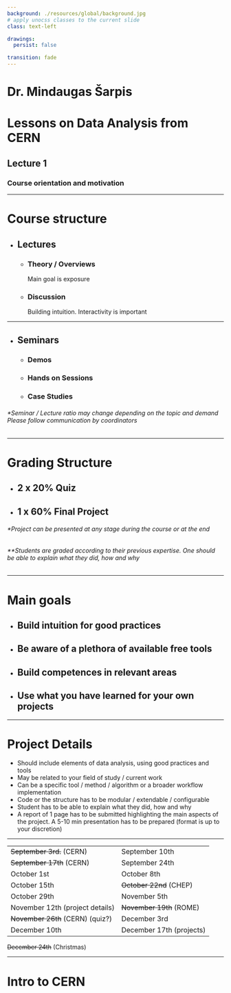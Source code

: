 ```yaml
---
background: ./resources/global/background.jpg
# apply unocss classes to the current slide
class: text-left

drawings:
  persist: false

transition: fade
---
```


# Dr. Mindaugas Šarpis

# Lessons on Data Analysis from CERN

## Lecture 1

### Course orientation and motivation

---

# Course structure

- ## Lectures

  - ### Theory / Overviews

    Main goal is exposure

  - ### Discussion

    Building intuition. Interactivity is important

---

- ## Seminars

  - ### Demos

  - ### Hands on Sessions

  - ### Case Studies

###### \*Seminar / Lecture ratio may change depending on the topic and demand Please follow communication by coordinators

---

# Grading Structure

- ## 2 x 20% Quiz

- ## 1 x 60% Final Project

###### \*Project can be presented at any stage during the course or at the end

###### \*\*Students are graded according to their previous expertise. One should be able to explain what they did, how and why

---

# Main goals

- ## Build intuition for good practices

- ## Be aware of a plethora of available free tools

- ## Build competences in relevant areas

- ## Use what you have learned for your own projects

---

# Project Details

- Should include elements of data analysis, using good practices and tools
- May be related to your field of study / current work 
- Can be a specific tool / method / algorithm or a broader workflow implementation
- Code or the structure has to be modular / extendable / configurable 
- Student has to be able to explain what they did, how and why
- A report of 1 page has to be submitted highlighting the main aspects of the
  project. A 5-10 min presentation has to be prepared (format is up to your discretion)

---

|                                  |                          |
| -------------------------------- | ------------------------ |
| ~~September 3rd.~~ (CERN)        | September 10th           |
| ~~September 17th~~ (CERN)        | September 24th           |
| October 1st                      | October 8th              |
| October 15th                     | ~~October 22nd~~ (CHEP)  |
| October 29th                     | November 5th             |
| November 12th (project details)  | ~~November 19th~~ (ROME) |
| ~~November 26th~~ (CERN) (quiz?) | December 3rd             |
| December 10th                    | December 17th (projects) |

 ~~December 24th~~ (Christmas)

---

# Intro to CERN
